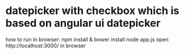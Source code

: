 datepicker with checkbox which is based on angular ui datepicker
================================================================
how to run in browser:
npm install & bower install
node app.js
open http://localhost:3000/ in browser

